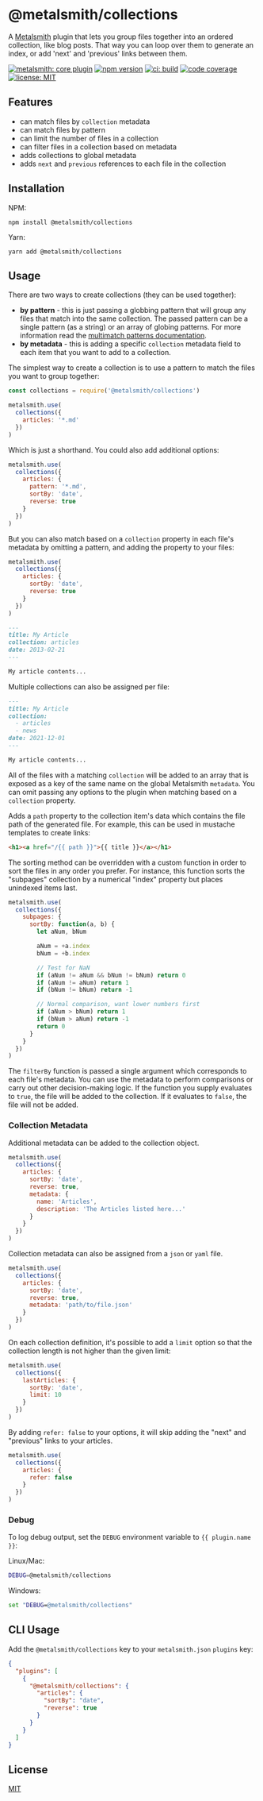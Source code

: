 # @metalsmith/collections

A [Metalsmith](https://github.com/metalsmith/metalsmith) plugin that lets you group files together into an ordered collection, like blog posts. That way you can loop over them to generate an index, or add 'next' and 'previous' links between them.

[![metalsmith: core plugin][metalsmith-badge]][metalsmith-url]
[![npm version][npm-badge]][npm-url]
[![ci: build][ci-badge]][ci-url]
[![code coverage][codecov-badge]][codecov-url]
[![license: MIT][license-badge]][license-url]

## Features

- can match files by `collection` metadata
- can match files by pattern
- can limit the number of files in a collection
- can filter files in a collection based on metadata
- adds collections to global metadata
- adds `next` and `previous` references to each file in the collection

## Installation

NPM:

```
npm install @metalsmith/collections
```

Yarn:

```
yarn add @metalsmith/collections
```

## Usage

There are two ways to create collections (they can be used together):

- **by pattern** - this is just passing a globbing pattern that will group any files that match into the same collection. The passed pattern can be a single pattern (as a string) or an array of globing patterns. For more information read the [multimatch patterns documentation](https://www.npmjs.com/package/multimatch#how-multiple-patterns-work).
- **by metadata** - this is adding a specific `collection` metadata field to each item that you want to add to a collection.

The simplest way to create a collection is to use a pattern to match the files you want to group together:

```js
const collections = require('@metalsmith/collections')

metalsmith.use(
  collections({
    articles: '*.md'
  })
)
```

Which is just a shorthand. You could also add additional options:

```js
metalsmith.use(
  collections({
    articles: {
      pattern: '*.md',
      sortBy: 'date',
      reverse: true
    }
  })
)
```

But you can also match based on a `collection` property in each file's metadata by omitting a pattern, and adding the property to your files:

```js
metalsmith.use(
  collections({
    articles: {
      sortBy: 'date',
      reverse: true
    }
  })
)
```

```markdown
---
title: My Article
collection: articles
date: 2013-02-21
---

My article contents...
```

Multiple collections can also be assigned per file:

```markdown
---
title: My Article
collection:
  - articles
  - news
date: 2021-12-01
---

My article contents...
```

All of the files with a matching `collection` will be added to an array that is exposed as a key of the same name on the global Metalsmith `metadata`.
You can omit passing any options to the plugin when matching based on a `collection` property.

Adds a `path` property to the collection item's data which contains the file path of the generated file. For example, this can be used in mustache templates to create links:

```html
<h1><a href="/{{ path }}">{{ title }}</a></h1>
```

The sorting method can be overridden with a custom function in order to sort the files in any order you prefer. For instance, this function sorts the "subpages" collection by a numerical "index" property but places unindexed items last.

```js
metalsmith.use(
  collections({
    subpages: {
      sortBy: function(a, b) {
        let aNum, bNum

        aNum = +a.index
        bNum = +b.index

        // Test for NaN
        if (aNum != aNum && bNum != bNum) return 0
        if (aNum != aNum) return 1
        if (bNum != bNum) return -1

        // Normal comparison, want lower numbers first
        if (aNum > bNum) return 1
        if (bNum > aNum) return -1
        return 0
      }
    }
  })
)
```

The `filterBy` function is passed a single argument which corresponds to each file's metadata. You can use the metadata to perform comparisons or carry out other decision-making logic. If the function you supply evaluates to `true`, the file will be added to the collection. If it evaluates to `false`, the file will not be added.

### Collection Metadata

Additional metadata can be added to the collection object.

```js
metalsmith.use(
  collections({
    articles: {
      sortBy: 'date',
      reverse: true,
      metadata: {
        name: 'Articles',
        description: 'The Articles listed here...'
      }
    }
  })
)
```

Collection metadata can also be assigned from a `json` or `yaml` file.

```js
metalsmith.use(
  collections({
    articles: {
      sortBy: 'date',
      reverse: true,
      metadata: 'path/to/file.json'
    }
  })
)
```

On each collection definition, it's possible to add a `limit` option so that the
collection length is not higher than the given limit:

```js
metalsmith.use(
  collections({
    lastArticles: {
      sortBy: 'date',
      limit: 10
    }
  })
)
```

By adding `refer: false` to your options, it will skip adding the "next" and
"previous" links to your articles.

```js
metalsmith.use(
  collections({
    articles: {
      refer: false
    }
  })
)
```

### Debug

To log debug output, set the `DEBUG` environment variable to `{{ plugin.name }}`:

Linux/Mac:

```sh
DEBUG=@metalsmith/collections
```

Windows:

```cmd
set "DEBUG=@metalsmith/collections"
```

## CLI Usage

Add the `@metalsmith/collections` key to your `metalsmith.json` `plugins` key:

```json
{
  "plugins": [
    {
      "@metalsmith/collections": {
        "articles": {
          "sortBy": "date",
          "reverse": true
        }
      }
    }
  ]
}
```

## License

[MIT](LICENSE)

[npm-badge]: https://img.shields.io/npm/v/@metalsmith/collections.svg
[npm-url]: https://www.npmjs.com/package/@metalsmith/collections
[ci-badge]: https://app.travis-ci.com/github/metalsmith/collections.svg?branch=master
[ci-url]: https://app.travis-ci.com/github/metalsmith/collections
[metalsmith-badge]: https://img.shields.io/badge/metalsmith-plugin-green.svg?longCache=true
[metalsmith-url]: http://metalsmith.io
[codecov-badge]: https://img.shields.io/badge/code_style-prettier-ff69b4.svg
[codecov-url]: https://github.com/prettier/prettier
[license-badge]: https://img.shields.io/github/license/metalsmith/collections
[license-url]: LICENSE
